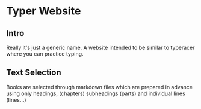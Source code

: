 # Typer Website
## Intro
Really it's just a generic name. A website intended to be similar to typeracer where you can practice typing.
## Text Selection
Books are selected through markdown files which are prepared in advance using only headings, (chapters) subheadings (parts) and individual lines (lines...)
